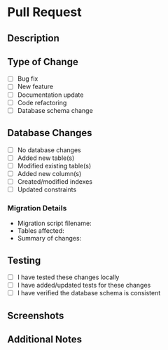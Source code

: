 # Pull Request

## Description
<!-- Provide a brief description of the changes in this PR -->

## Type of Change
- [ ] Bug fix
- [ ] New feature
- [ ] Documentation update
- [ ] Code refactoring
- [ ] Database schema change

## Database Changes
<!-- If you made database changes, describe them here -->
- [ ] No database changes
- [ ] Added new table(s)
- [ ] Modified existing table(s)
- [ ] Added new column(s)
- [ ] Created/modified indexes
- [ ] Updated constraints

### Migration Details
<!-- If you added a migration script, provide details here -->
- Migration script filename: 
- Tables affected:
- Summary of changes:

## Testing
- [ ] I have tested these changes locally
- [ ] I have added/updated tests for these changes
- [ ] I have verified the database schema is consistent

## Screenshots
<!-- If applicable, add screenshots to help explain your changes -->

## Additional Notes
<!-- Any additional information that reviewers should know -->